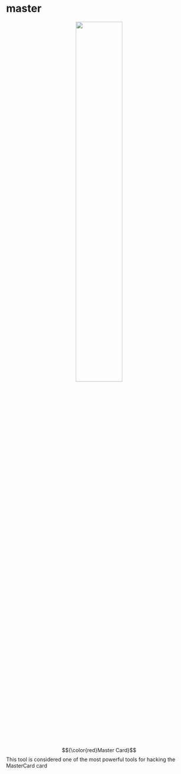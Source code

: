 # master
<p align="center">
   <img src="https://files.catbox.moe/xxzcrs.png" width="50%">
</p>

$${\color{red}Master Card}$$
This tool is considered one of the most powerful tools for hacking the MasterCard card
